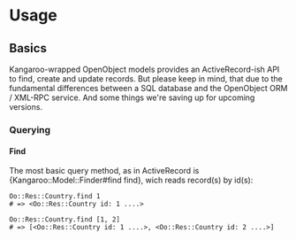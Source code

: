 Usage
=====

Basics
------
Kangaroo-wrapped OpenObject models provides an ActiveRecord-ish API to find, create and update records.
But please keep in mind, that due to the fundamental differences between a SQL database and the OpenObject
ORM / XML-RPC service. And some things we're saving up for upcoming versions.

### Querying
#### Find
The most basic query method, as in ActiveRecord is {Kangaroo::Model::Finder#find find}, wich reads record(s)
by id(s):

    Oo::Res::Country.find 1
    # => <Oo::Res::Country id: 1 ....>
    
    Oo::Res::Country.find [1, 2]
    # => [<Oo::Res::Country id: 1 ....>, <Oo::Res::Country id: 2 ....>]